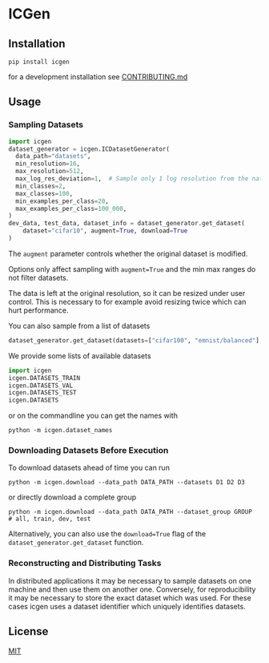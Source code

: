# ICGen

## Installation

```
pip install icgen
```

for a development installation see [CONTRIBUTING.md](CONTRIBUTING.md)


## Usage

### Sampling Datasets

```python
import icgen
dataset_generator = icgen.ICDatasetGenerator(
  data_path="datasets",
  min_resolution=16,
  max_resolution=512,
  max_log_res_deviation=1,  # Sample only 1 log resolution from the native one
  min_classes=2,
  max_classes=100,
  min_examples_per_class=20,
  max_examples_per_class=100_000,
)
dev_data, test_data, dataset_info = dataset_generator.get_dataset(
    dataset="cifar10", augment=True, download=True
)
```

The `augment` parameter controls whether the original dataset is modified.

Options only affect sampling with `augment=True` and the min max ranges do not filter datasets.

The data is left at the original resolution, so it can be resized under user control.
This is necessary to for example avoid resizing twice which can hurt performance.

You can also sample from a list of datasets
```python
dataset_generator.get_dataset(datasets=["cifar100", "emnist/balanced"], download=True)
```

We provide some lists of available datasets
```python
import icgen
icgen.DATASETS_TRAIN
icgen.DATASETS_VAL
icgen.DATASETS_TEST
icgen.DATASETS
```
or on the commandline you can get the names with
```
python -m icgen.dataset_names
```


### Downloading Datasets Before Execution

To download datasets ahead of time you can run

```
python -m icgen.download --data_path DATA_PATH --datasets D1 D2 D3
```

or directly download a complete group

```
python -m icgen.download --data_path DATA_PATH --dataset_group GROUP  # all, train, dev, test
```

Alternatively, you can also use the `download=True` flag of the `dataset_generator.get_dataset` function.


### Reconstructing and Distributing Tasks

In distributed applications it may be necessary to sample datasets on one machine and then use them on another one.
Conversely, for reproducibility it may be necessary to store the exact dataset which was used.
For these cases icgen uses a dataset identifier which uniquely identifies datasets.


## License

[MIT](LICENSE)
